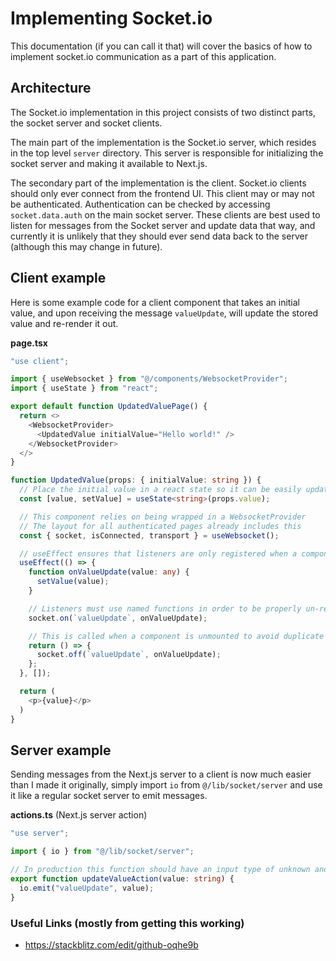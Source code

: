 # Implementing Socket.io

This documentation (if you can call it that) will cover the basics of how to implement socket.io communication as a part of this application.

## Architecture

The Socket.io implementation in this project consists of two distinct parts, the socket server and socket clients.

The main part of the implementation is the Socket.io server, which resides in the top level `server` directory. This server is responsible for initializing the socket server and making it available to Next.js.

The secondary part of the implementation is the client. Socket.io clients should only ever connect from the frontend UI. This client may or may not be authenticated. Authentication can be checked by accessing `socket.data.auth` on the main socket server. These clients are best used to listen for messages from the Socket server and update data that way, and currently it is unlikely that they should ever send data back to the server (although this may change in future).

## Client example

Here is some example code for a client component that takes an initial value, and upon receiving the message `valueUpdate`, will update the stored value and re-render it out.

**page.tsx**

```ts
"use client";

import { useWebsocket } from "@/components/WebsocketProvider";
import { useState } from "react";

export default function UpdatedValuePage() {
  return <>
    <WebsocketProvider>
      <UpdatedValue initialValue="Hello world!" />
    </WebsocketProvider>
  </>
}

function UpdatedValue(props: { initialValue: string }) {
  // Place the initial value in a react state so it can be easily updated
  const [value, setValue] = useState<string>(props.value);

  // This component relies on being wrapped in a WebsocketProvider
  // The layout for all authenticated pages already includes this
  const { socket, isConnected, transport } = useWebsocket();

  // useEffect ensures that listeners are only registered when a componentis rendered, and handles removal of the listeners on re-render or unmount
  useEffect(() => {
    function onValueUpdate(value: any) {
      setValue(value);
    }

    // Listeners must use named functions in order to be properly un-registered on un-mount of the component
    socket.on(`valueUpdate`, onValueUpdate);

    // This is called when a component is unmounted to avoid duplicate calls when a message is received
    return () => {
      socket.off(`valueUpdate`, onValueUpdate);
    };
  }, []);

  return (
    <p>{value}</p>
  )
}
```

## Server example

Sending messages from the Next.js server to a client is now much easier than I made it originally, simply import `io` from `@/lib/socket/server` and use it like a regular socket server to emit messages.

**actions.ts** (Next.js server action)

```ts
"use server";

import { io } from "@/lib/socket/server";

// In production this function should have an input type of unknown and implement validation with Zod, however for the simplicity of this example this has been skipped
export function updateValueAction(value: string) {
  io.emit("valueUpdate", value);
}
```

### Useful Links (mostly from getting this working)

- https://stackblitz.com/edit/github-oqhe9b
